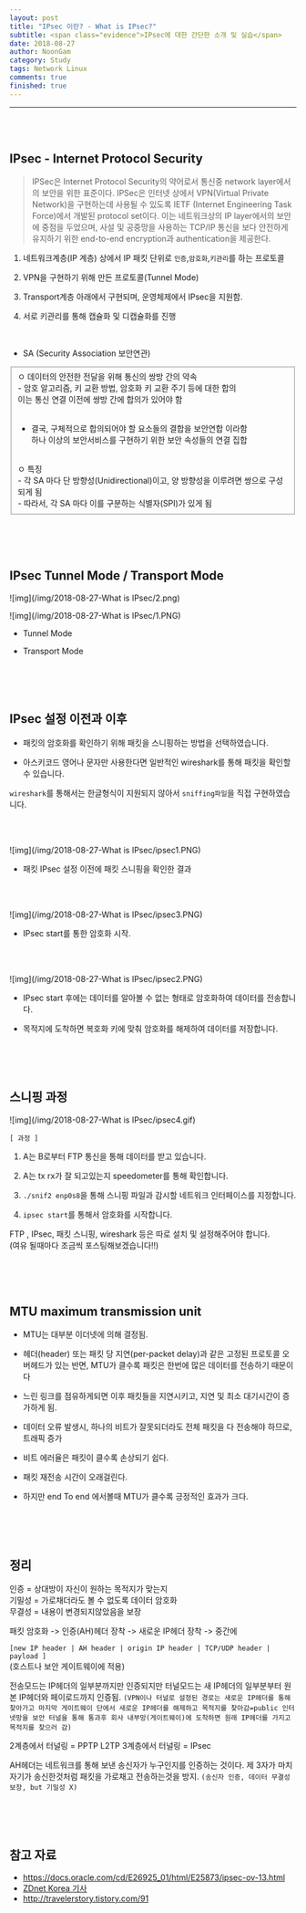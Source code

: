 ```yaml
---
layout: post
title: "IPsec 이란? - What is IPsec?"
subtitle: <span class="evidence">IPsec에 대한 간단한 소개 및 실습</span>
date: 2018-08-27
author: NoonGam
category: Study
tags: Network Linux
comments: true
finished: true
---
```



-----

<br><br>

## IPsec - Internet Protocol Security

> IPSec은 Internet Protocol Security의 약어로서 통신중 network layer에서의 보안을 위한 표준이다. IPSec은 인터넷 상에서 VPN(Virtual Private Network)을 구현하는데 사용될 수 있도록 IETF (Internet Engineering Task Force)에서 개발된 protocol set이다. 이는 네트워크상의 IP layer에서의 보안에 중점을 두었으며, 사설 및 공중망을 사용하는 TCP/IP 통신을 보다 안전하게 유지하기 위한 end-to-end encryption과 authentication을 제공한다.

1. 네트워크계층(IP 계층) 상에서 IP 패킷 단위로 `인증`,`암호화`,`키관리`를 하는 프로토콜

2. VPN을 구현하기 위해 만든 프로토콜(Tunnel Mode)

3. Transport계층 아래에서 구현되며, 운영체제에서 IPsec을 지원함.

4. 서로 키관리를 통해 캡슐화 및 디캡슐화를 진행

<br>

- SA (Security Association 보안연관)

<fieldset id="gpg-fieldset">
ㅇ 데이터의 안전한 전달을 위해 통신의 쌍방 간의 약속<br>
   - 암호 알고리즘, 키 교환 방법, 암호화 키 교환 주기 등에 대한 합의<br>
       이는 통신 연결 이전에 쌍방 간에 합의가 있어야 함<br><br>

   - 결국, 구체적으로 합의되어야 할 요소들의 결합을 보안연합 이라함<br>
      하나 이상의 보안서비스를 구현하기 위한 보안 속성들의 연결 집합<br>
<br>
ㅇ 특징<br>
   - 각 SA 마다 단 방향성(Unidirectional)이고, 양 방향성을 이루려면 쌍으로 구성되게 됨<br>
   - 따라서, 각 SA 마다 이를 구분하는 식별자(SPI)가 있게 됨<br>
</fieldset>


<br><br><br>


## IPsec Tunnel Mode / Transport Mode


![img](/img/2018-08-27-What is IPsec/2.png)



![img](/img/2018-08-27-What is IPsec/1.PNG)


- Tunnel Mode




- Transport Mode



<br><br><br>

## IPsec 설정 이전과 이후

- 패킷의 암호화를 확인하기 위해 패킷을 스니핑하는 방법을 선택하였습니다.

- 아스키코드 영어나 문자만 사용한다면 일반적인 wireshark를 통해 패킷을 확인할 수 있습니다.

<a>`wireshark`를 통해서는 한글형식이 지원되지 않아서 `sniffing파일`을 직접 구현하였습니다.</a>


<br><br>

![img](/img/2018-08-27-What is IPsec/ipsec1.PNG)

- 패킷 IPsec 설정 이전에 패킷 스니핑을 확인한 결과

<br><br>

![img](/img/2018-08-27-What is IPsec/ipsec3.PNG)

- IPsec start를 통한 암호화 시작.

<br><br>

![img](/img/2018-08-27-What is IPsec/ipsec2.PNG)

- IPsec start 후에는 데이터를 알아볼 수 없는 형태로 암호화하여 데이터를 전송합니다.

- 목적지에 도착하면 복호화 키에 맞춰 암호화를 해제하여 데이터를 저장합니다.

<br><br><br>

## 스니핑 과정

![img](/img/2018-08-27-What is IPsec/ipsec4.gif)

`[ 과정 ] `
1. A는 B로부터 FTP 통신을 통해 데이터를 받고 있습니다.

2. A는 tx rx가 잘 되고있는지 speedometer를 통해 확인합니다.

3. `./snif2 enp0s8`을 통해 스니핑 파일과 감시할 네트워크 인터페이스를 지정합니다.

4. `ipsec start`를 통해서 암호화를 시작합니다.

FTP , IPsec, 패킷 스니핑, wireshark 등은 따로 설치 및 설정해주어야 합니다.<br>
(여유 될때마다 조금씩 포스팅해보겠습니다!!)


<br><br><br>

## MTU maximum transmission unit

- MTU는 대부분 이더넷에 의해 결정됨.

- 헤더(header) 또는 패킷 당 지연(per-packet delay)과 같은 고정된 프로토콜 오버헤드가 있는 반면, MTU가 클수록 패킷은 한번에 많은 데이터를 전송하기 때문이다

- 느린 링크를 점유하게되면 이후 패킷들을 지연시키고, 지연 및 최소 대기시간이 증가하게 됨.

- 데이터 오류 발생시, 하나의 비트가 잘못되더라도 전체 패킷을 다 전송해야 하므로, 트래픽 증가

- 비트 에러율은 패킷이 클수록 손상되기 쉽다.

- 패킷 재전송 시간이 오래걸린다.

- 하지만 end To end 에서볼때 MTU가 클수록 긍정적인 효과가 크다.

<br><br><br>

## 정리

인증 = 상대방이 자신이 원하는 목적지가 맞는지 <br>
기밀성 = 가로채더라도 볼 수 없도록 데이터 암호화 <br>
무결성 = 내용이 변경되지않았음을 보장 <br>

 패킷 암호화 -> 인증(AH)헤더 장착 ->  새로운 IP헤더 장착 -> 중간에

`[new IP header | AH header | origin IP header | TCP/UDP header | payload ]`<br>
 (호스트나 보안 게이트웨이에 적용)

 전송모드는 IP헤더의 일부분까지만 인증되지만
 터널모드는 새 IP헤더의 일부분부터 원본 IP헤더와 페이로드까지 인증됨.
 `(VPN이나 터널로 설정된 경로는 새로운 IP헤더를 통해 찾아가고 마지막 게이트웨이 단에서 새로운 IP헤더를 해제하고 목적지를 찾아감=public 인터넷망을 보안 터널을 통해 통과후 회사 내부망(게이트웨이)에 도착하면 원래 IP헤더를 가지고 목적지를 찾으러 감)`

 2계층에서 터널링 = PPTP L2TP
 3계층에서 터널링 = IPsec



 AH헤더는 네트워크를 통해 보낸 송신자가 누구인지를 인증하는 것이다.
 제 3자가 마치 자기가 송신한것처럼 패킷을 가로채고 전송하는것을 방지.
`(송신자 인증, 데이터 무결성 보장, but 기밀성 X)`



<br><br><br>

## 참고 자료

* https://docs.oracle.com/cd/E26925_01/html/E25873/ipsec-ov-13.html
* [ZDnet Korea 기사]( http://www.zdnet.co.kr/news/news_view.asp?artice_id=00000010052877&type=det&re=zdk)
* http://travelerstory.tistory.com/91
